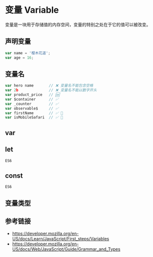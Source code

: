 # 变量 Variable

变量是一块用于存储值的内存空间，变量的特别之处在于它的值可以被改变。

## 声明变量
```javascript
var name = '樱木花道';
var age = 16;
```

## 变量名
```javascript
var hero name       // ❌ 变量名不能包含空格
var 2b              // ❌ 变量名不能以数字开头
var product_price   // 🆗
var $container      // ✅ 
var _counter        // ✅
var observable$     // ✅ 
var firstName       // ✅ 💯
var isMobileSafari  // ✅ 💯
```

## var

## let
`ES6`

## const
`ES6`

## 变量类型


## 参考链接
* https://developer.mozilla.org/en-US/docs/Learn/JavaScript/First_steps/Variables
* https://developer.mozilla.org/en-US/docs/Web/JavaScript/Guide/Grammar_and_Types
